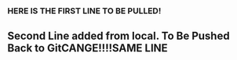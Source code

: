 ### HERE IS THE FIRST LINE TO BE PULLED!

## Second Line added from local. To Be Pushed Back to GitCANGE!!!!SAME LINE
